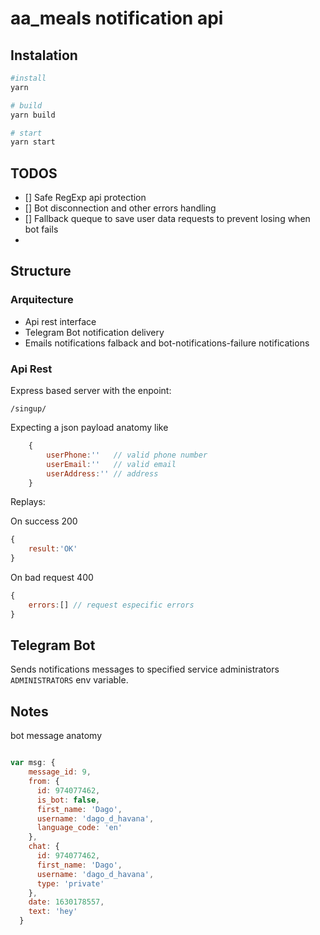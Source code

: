 # aa_meals notification api

## Instalation
```bash
#install 
yarn 

# build
yarn build

# start
yarn start

```

## TODOS
- [] Safe RegExp api protection
- [] Bot disconnection and other errors handling
- [] Fallback queque to save user data requests to prevent losing  when bot fails
- 
## Structure
### Arquitecture
-   Api rest interface
-   Telegram Bot notification delivery
-   Emails notifications falback and bot-notifications-failure notifications

### Api Rest
Express based server with the enpoint: 

`/singup/` 

Expecting a json payload anatomy like
```js
    {
        userPhone:''   // valid phone number
        userEmail:''   // valid email
        userAddress:'' // address 
    }
```

Replays:

On success 200 
```js
{
    result:'OK'
}
```

On bad request 400 
```js
{
    errors:[] // request especific errors
}
```


## Telegram Bot

Sends notifications messages to specified service administrators `ADMINISTRATORS` env variable.


## Notes

bot message anatomy
```js

var msg: {
    message_id: 9,
    from: {
      id: 974077462,
      is_bot: false,
      first_name: 'Dago',
      username: 'dago_d_havana',
      language_code: 'en'
    },
    chat: {
      id: 974077462,
      first_name: 'Dago',
      username: 'dago_d_havana',
      type: 'private'
    },
    date: 1630178557,
    text: 'hey'
  }
```